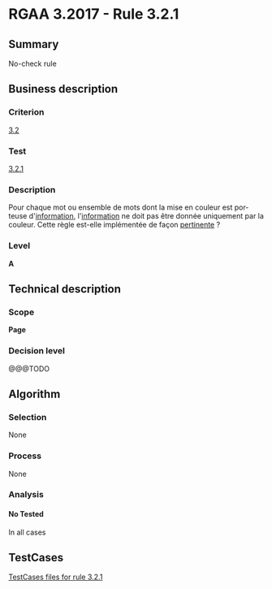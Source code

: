 # RGAA 3.2017 - Rule 3.2.1

## Summary
No-check rule


## Business description

### Criterion
[3.2](http://references.modernisation.gouv.fr/rgaa-accessibilite/criteres.html#crit-3-2)

### Test
[3.2.1](http://references.modernisation.gouv.fr/rgaa-accessibilite/criteres.html#test-3-2-1)

### Description
<div lang="fr">Pour chaque mot ou ensemble de mots dont la mise en couleur est porteuse d'<a href="http://references.modernisation.gouv.fr/rgaa-accessibilite/glossaire.html#information-donne-par-la-couleur">information</a>, l'<a href="http://references.modernisation.gouv.fr/rgaa-accessibilite/glossaire.html#information-donne-par-la-couleur">information</a> ne doit pas &#xEA;tre donn&#xE9;e uniquement par la couleur. Cette r&#xE8;gle est-elle impl&#xE9;ment&#xE9;e de fa&#xE7;on <a href="http://references.modernisation.gouv.fr/rgaa-accessibilite/glossaire.html#pertinence-information-autrement-que-par-la-couleur">pertinente</a>&nbsp;?</div>

### Level
**A**


## Technical description

### Scope
**Page**

### Decision level
@@@TODO


## Algorithm

### Selection
None

### Process
None

### Analysis

#### No Tested
In all cases


##  TestCases

[TestCases files for rule 3.2.1](https://github.com/Asqatasun/Asqatasun/tree/develop/rules/rules-rgaa3.2017/src/test/resources/testcases/rgaa32017/Rgaa32017Rule030201/)


